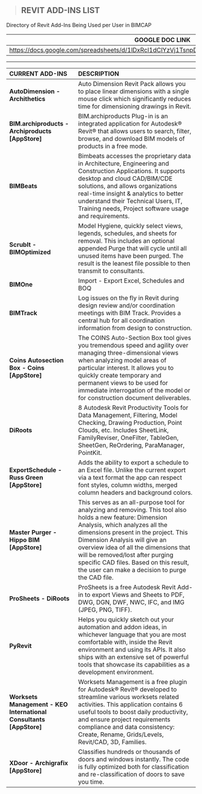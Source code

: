 > ## **REVIT ADD-INS LIST**
Directory of Revit Add-Ins Being Used per User in BIMCAP 

| GOOGLE DOC LINK |
| :--: |
| https://docs.google.com/spreadsheets/d/1lDxRcI1dClYzVj1TsnpDvyy3GXqgreesnZ3lVMXDFH0/edit#gid=0 |

----------------------------------------------------------

| CURRENT ADD-INS | DESCRIPTION |
| :-- | :-- |
| **AutoDimension - Archithetics** | Auto Dimension Revit Pack allows you to place linear dimensions with a single mouse click which significantly reduces time for dimensioning drawings in Revit. 
| **BIM.archiproducts - Archiproducts [AppStore]** | BIM.archiproducts Plug-in is an integrated application for Autodesk® Revit® that allows users to search, filter, browse, and download BIM models of products in a free mode.
| **BIMBeats** | Bimbeats accesses the proprietary data in Architecture, Engineering and Construction Applications. It supports desktop and cloud CAD/BIM/CDE solutions, and allows organizations real-time insight & analytics to better understand their Technical Users, IT, Training needs, Project software usage and requirements.
| **ScrubIt - BIMOptimized** | Model Hygiene, quickly select views, legends, schedules, and sheets for removal. This includes an optional appended Purge that will cycle until all unused items have been purged. The result is the leanest file possible to then transmit to consultants.
| **BIMOne** | Import - Export Excel, Schedules and BOQ
| **BIMTrack** | Log issues on the fly in Revit during design review and/or coordination meetings with BIM Track. Provides a central hub for all coordination information from design to construction.
| **Coins Autosection Box - Coins [AppStore]** | The COINS Auto-Section Box tool gives you tremendous speed and agility over managing three-dimensional views when analyzing model areas of particular interest. It allows you to quickly create temporary and permanent views to be used for immediate interrogation of the model or for construction document deliverables. 
| **DiRoots** | 8 Autodesk Revit Productivity Tools for Data Management, Filtering, Model Checking, Drawing Production, Point Clouds, etc. Includes SheetLink, FamilyReviser, OneFilter, TableGen, SheetGen, ReOrdering, ParaManager, PointKit.
| **ExportSchedule - Russ Green [AppStore]** | Adds the ability to export a schedule to an Excel file. Unlike the current export via a text format the app can respect font styles, column widths, merged column headers and background colors. 
| **Master Purger - Hippo BIM [AppStore]** | This serves as an all-purpose tool for analyzing and removing. This tool also holds a new feature: Dimension Analysis, which analyzes all the dimensions present in the project. This Dimension Analysis will give an overview idea of all the dimensions that will be removed/lost after purging specific CAD files. Based on this result, the user can make a decision to purge the CAD file.
| **ProSheets - DiRoots** | ProSheets is a free Autodesk Revit Add-in to export Views and Sheets to PDF, DWG, DGN, DWF, NWC, IFC, and IMG (JPEG, PNG, TIFF).
| **PyRevit** | Helps you quickly sketch out your automation and addon ideas, in whichever language that you are most comfortable with, inside the Revit environment and using its APIs. It also ships with an extensive set of powerful tools that showcase its capabilities as a development environment.
| **Worksets Management - KEO International Consultants [AppStore]** | Worksets Management is a free plugin for Autodesk® Revit® developed to streamline various worksets related activities. This application contains 6 useful tools to boost daily productivity, and ensure project requirements compliance and data consistency: Create, Rename, Grids/Levels, Revit/CAD, 3D, Families.
| **XDoor - Archigrafix [AppStore]** | Classifies hundreds or thousands of doors and windows instantly. The code is fully optimized both for classification and re-classification of doors to save you time.